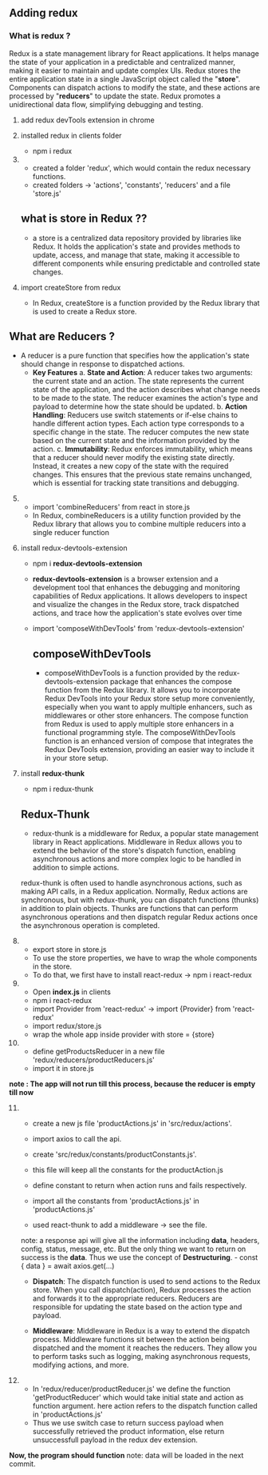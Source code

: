 ## Adding redux

### What is redux ?
Redux is a state management library for React applications. It helps manage the state of your application in a predictable and centralized manner, making it easier to maintain and update complex UIs. Redux stores the entire application state in a single JavaScript object called the "**store**". Components can dispatch actions to modify the state, and these actions are processed by "**reducers**" to update the state. Redux promotes a unidirectional data flow, simplifying debugging and testing.

1. add redux devTools extension in chrome
2. installed redux in clients folder
    - npm i redux
3. - created a folder 'redux', which would contain the redux necessary functions.
   - created folders -> 'actions', 'constants', 'reducers' and a file 'store.js' 
   ## what is store in Redux ??
    - a store is a centralized data repository provided by libraries like Redux. It holds the application's state and provides methods to update, access, and manage that state, making it accessible to different components while ensuring predictable and controlled state changes.

4. import createStore from redux
    - In Redux, createStore is a function provided by the Redux library that is used to create a Redux store. 

## What are Reducers ?
- A reducer is a pure function that specifies how the application's state should change in response to dispatched actions. 
    - **Key Features**
    a. **State and Action**: A reducer takes two arguments: the current state and an action. The state represents the current state of the application, and the action describes what change needs to be made to the state. The reducer examines the action's type and payload to determine how the state should be updated.
    b. **Action Handling**: Reducers use switch statements or if-else chains to handle different action types. Each action type corresponds to a specific change in the state. The reducer computes the new state based on the current state and the information provided by the action.
    c. **Immutability**: Redux enforces immutability, which means that a reducer should never modify the existing state directly. Instead, it creates a new copy of the state with the required changes. This ensures that the previous state remains unchanged, which is essential for tracking state transitions and debugging.

5.  - import 'combineReducers' from react in store.js
    - In Redux, combineReducers is a utility function provided by the Redux library that allows you to combine multiple reducers into a single reducer function

6. install redux-devtools-extension
    - npm i **redux-devtools-extension**
    - **redux-devtools-extension** is a browser extension and a development tool that enhances the debugging and monitoring capabilities of Redux applications. It allows developers to inspect and visualize the changes in the Redux store, track dispatched actions, and trace how the application's state evolves over time


    - import 'composeWithDevTools' from 'redux-devtools-extension'
        ## composeWithDevTools
        - composeWithDevTools is a function provided by the redux-devtools-extension package that enhances the compose function from the Redux library. It allows you to incorporate Redux DevTools into your Redux store setup more conveniently, especially when you want to apply multiple enhancers, such as middlewares or other store enhancers.
        The compose function from Redux is used to apply multiple store enhancers in a functional programming style. The composeWithDevTools function is an enhanced version of compose that integrates the Redux DevTools extension, providing an easier way to include it in your store setup.

7. install **redux-thunk**
    - npm i redux-thunk
    ## Redux-Thunk
    - redux-thunk is a middleware for Redux, a popular state management library in React applications. Middleware in Redux allows you to extend the behavior of the store's dispatch function, enabling asynchronous actions and more complex logic to be handled in addition to simple actions.
    
    redux-thunk is often used to handle asynchronous actions, such as making API calls, in a Redux application. Normally, Redux actions are synchronous, but with redux-thunk, you can dispatch functions (thunks) in addition to plain objects. Thunks are functions that can perform asynchronous operations and then dispatch regular Redux actions once the asynchronous operation is completed.

8.  - export store in store.js
    - To use the store properties, we have to wrap the whole components in the store.
    - To do that, we first have to install react-redux -> npm i react-redux

9.  - Open **index.js** in clients
    - npm i react-redux
    - import Provider from 'react-redux' -> import {Provider} from 'react-redux'
    - import redux/store.js 
    - wrap the whole app inside provider with store = {store}

10.  - define getProductsReducer in a new file 'redux/reducers/productReducers.js'
     - import it in store.js 

**note : The app will not run till this process, because the reducer is empty till now**

11. - create a new js file 'productActions.js' in 'src/redux/actions'.
    - import axios to call the api.

    - create 'src/redux/constants/productConstants.js'. 
    - this file will keep all the constants for the productAction.js
    - define constant to return when action runs and fails respectively.

    - import all the constants from 'productActions.js' in 'productActions.js'
    - used react-thunk to add a middleware -> see the file.

    note: a response api will give all the information including **data**, headers, config, status, message, etc. But the only thing we want to return on success is the **data**. Thus we use the concept of **Destructuring**.
        - const { data } = await axios.get(...)
    - **Dispatch**: The dispatch function is used to send actions to the Redux store. When you call dispatch(action), Redux processes the action and forwards it to the appropriate reducers. Reducers are responsible for updating the state based on the action type and payload.

    - **Middleware**: Middleware in Redux is a way to extend the dispatch process. Middleware functions sit between the action being dispatched and the moment it reaches the reducers. They allow you to perform tasks such as logging, making asynchronous requests, modifying actions, and more.

12. - In 'redux/reducer/productReducer.js' we define the function 'getProductReducer' which would take initial state and action as function argument. here action refers to the dispatch function called in 'productActions.js'
    - Thus we use switch case to return success payload when successfully retrieved the product information, 
    else return unsuccessfull payload in the redux dev extension.

**Now, the program should function**
note: data will be loaded in the next commit.
